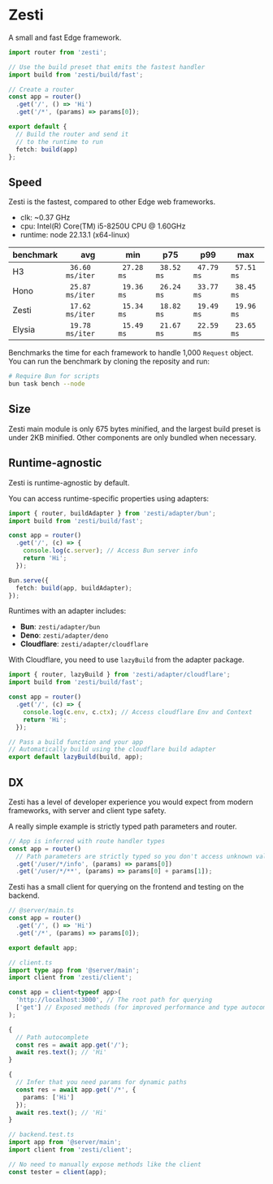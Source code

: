 # Zesti
A small and fast Edge framework.

```ts
import router from 'zesti';

// Use the build preset that emits the fastest handler
import build from 'zesti/build/fast';

// Create a router
const app = router()
  .get('/', () => 'Hi')
  .get('/*', (params) => params[0]);

export default {
  // Build the router and send it
  // to the runtime to run
  fetch: build(app)
};
```

## Speed
Zesti is the fastest, compared to other Edge web frameworks.

- clk: ~0.37 GHz
- cpu: Intel(R) Core(TM) i5-8250U CPU @ 1.60GHz
- runtime: node 22.13.1 (x64-linux)

| benchmark |              avg |         min |         p75 |         p99 |         max |
| ------ | ---------------- | ----------- | ----------- | ----------- | ----------- |
| H3     | ` 36.60 ms/iter` | ` 27.28 ms` | ` 38.52 ms` | ` 47.79 ms` | ` 57.51 ms` |
| Hono   | ` 25.87 ms/iter` | ` 19.36 ms` | ` 26.24 ms` | ` 33.77 ms` | ` 38.45 ms` |
| Zesti  | ` 17.62 ms/iter` | ` 15.34 ms` | ` 18.82 ms` | ` 19.49 ms` | ` 19.96 ms` |
| Elysia | ` 19.78 ms/iter` | ` 15.49 ms` | ` 21.67 ms` | ` 22.59 ms` | ` 23.65 ms` |

Benchmarks the time for each framework to handle 1,000 `Request` object.
You can run the benchmark by cloning the reposity and run:
```sh
# Require Bun for scripts
bun task bench --node
```

## Size
Zesti main module is only 675 bytes minified, and the largest build preset is under 2KB minified. Other components are only bundled when necessary.

## Runtime-agnostic
Zesti is runtime-agnostic by default.

You can access runtime-specific properties using adapters:
```ts
import { router, buildAdapter } from 'zesti/adapter/bun';
import build from 'zesti/build/fast';

const app = router()
  .get('/', (c) => {
    console.log(c.server); // Access Bun server info
    return 'Hi';
  });

Bun.serve({
  fetch: build(app, buildAdapter);
});
```

Runtimes with an adapter includes:
- **Bun**: `zesti/adapter/bun`
- **Deno**: `zesti/adapter/deno`
- **Cloudflare**: `zesti/adapter/cloudflare`

With Cloudflare, you need to use `lazyBuild` from the adapter package.
```ts
import { router, lazyBuild } from 'zesti/adapter/cloudflare';
import build from 'zesti/build/fast';

const app = router()
  .get('/', (c) => {
    console.log(c.env, c.ctx); // Access cloudflare Env and Context
    return 'Hi';
  });

// Pass a build function and your app
// Automatically build using the cloudflare build adapter
export default lazyBuild(build, app);
```

## DX
Zesti has a level of developer experience you would expect from modern frameworks, with server and client type safety.

A really simple example is strictly typed path parameters and router.
```ts
// App is inferred with route handler types
const app = router()
  // Path parameters are strictly typed so you don't access unknown values
  .get('/user/*/info', (params) => params[0])
  .get('/user/*/**', (params) => params[0] + params[1]);
```

Zesti has a small client for querying on the frontend and testing on the backend.
```ts
// @server/main.ts
const app = router()
  .get('/', () => 'Hi')
  .get('/*', (params) => params[0]);

export default app;

// client.ts
import type app from '@server/main';
import client from 'zesti/client';

const app = client<typeof app>(
  'http://localhost:3000', // The root path for querying
  ['get'] // Exposed methods (for improved performance and type autocomplete in browsers)
);

{
  // Path autocomplete
  const res = await app.get('/');
  await res.text(); // 'Hi'
}

{
  // Infer that you need params for dynamic paths
  const res = await app.get('/*', {
    params: ['Hi']
  });
  await res.text(); // 'Hi'
}

// backend.test.ts
import app from '@server/main';
import client from 'zesti/client';

// No need to manually expose methods like the client
const tester = client(app);
```

